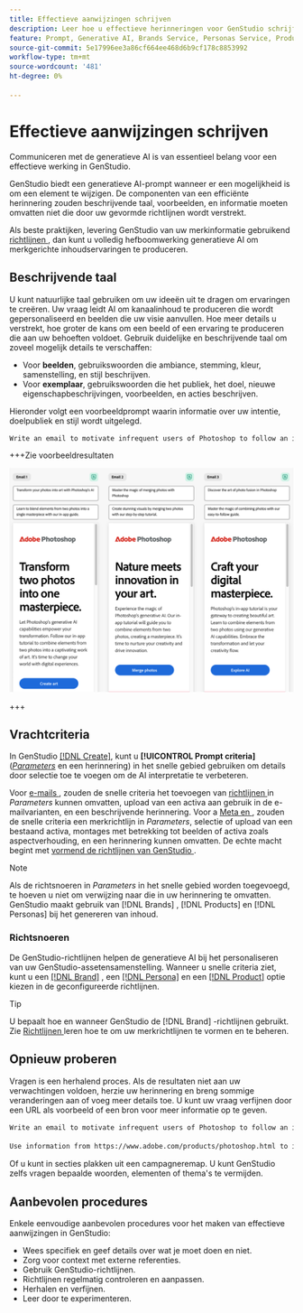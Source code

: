 ```yaml
---
title: Effectieve aanwijzingen schrijven
description: Leer hoe u effectieve herinneringen voor GenStudio schrijft.
feature: Prompt, Generative AI, Brands Service, Personas Service, Products Service, Guidelines
source-git-commit: 5e17996ee3a86cf664ee468d6b9cf178c8853992
workflow-type: tm+mt
source-wordcount: '481'
ht-degree: 0%

---
```



# Effectieve aanwijzingen schrijven

Communiceren met de generatieve AI is van essentieel belang voor een effectieve werking in GenStudio.

GenStudio biedt een generatieve AI-prompt wanneer er een mogelijkheid is om een element te wijzigen. De componenten van een efficiënte herinnering zouden beschrijvende taal, voorbeelden, en informatie moeten omvatten niet die door uw gevormde richtlijnen wordt verstrekt.

Als beste praktijken, levering GenStudio van uw merkinformatie gebruikend [ richtlijnen ](/help/user-guide/guidelines/overview.md), dan kunt u volledig hefboomwerking generatieve AI om merkgerichte inhoudservaringen te produceren.

## Beschrijvende taal

U kunt natuurlijke taal gebruiken om uw ideeën uit te dragen om ervaringen te creëren. Uw vraag leidt AI om kanaalinhoud te produceren die wordt gepersonaliseerd en beelden die uw visie aanvullen. Hoe meer details u verstrekt, hoe groter de kans om een beeld of een ervaring te produceren die aan uw behoeften voldoet. Gebruik duidelijke en beschrijvende taal om zoveel mogelijk details te verschaffen:

- Voor **beelden**, gebruikswoorden die ambiance, stemming, kleur, samenstelling, en stijl beschrijven.
- Voor **exemplaar**, gebruikswoorden die het publiek, het doel, nieuwe eigenschapbeschrijvingen, voorbeelden, en acties beschrijven.

Hieronder volgt een voorbeeldprompt waarin informatie over uw intentie, doelpubliek en stijl wordt uitgelegd.

```bash
Write an email to motivate infrequent users of Photoshop to follow an in-app tutorial that teaches them to combine elements of two photos into a beautiful work of art. Highlight the generative AI capabilities of Photoshop and use references to natural imagery.
```

+++Zie voorbeeldresultaten

![ drie geproduceerde e-mails ](/help/assets/sample-email.png)

+++

## Vrachtcriteria

In GenStudio [[!DNL Create]](/help/user-guide/create/overview.md), kunt u **[!UICONTROL Prompt criteria]** ([_Parameters_](/help/user-guide/create/overview.md#parameters) en een herinnering) in het snelle gebied gebruiken om details door selectie toe te voegen om de AI interpretatie te verbeteren.

Voor [ e-mails ](/help/tutorials/create-email-experience.md), zouden de snelle criteria het toevoegen van [ richtlijnen ](/help/user-guide/guidelines/overview.md) in _Parameters_ kunnen omvatten, upload van een activa aan gebruik in de e-mailvarianten, en een beschrijvende herinnering. Voor a [ Meta en ](/help/tutorials/create-meta-ad.md), zouden de snelle criteria een merkrichtlijn in _Parameters_, selectie of upload van een bestaand activa, montages met betrekking tot beelden of activa zoals aspectverhouding, en een herinnering kunnen omvatten. De echte macht begint met [ vormend de richtlijnen van GenStudio ](/help/user-guide/guidelines/add-guidelines.md).

>[!NOTE]
>
>Als de richtsnoeren in _Parameters_ in het snelle gebied worden toegevoegd, te hoeven u niet om verwijzing naar die in uw herinnering te omvatten. GenStudio maakt gebruik van [!DNL Brands] , [!DNL Products] en [!DNL Personas] bij het genereren van inhoud.

### Richtsnoeren

De GenStudio-richtlijnen helpen de generatieve AI bij het personaliseren van uw GenStudio-assetensamenstelling. Wanneer u snelle criteria ziet, kunt u een [[!DNL Brand]](/help/user-guide/guidelines/brands.md) , een [[!DNL Persona]](/help/user-guide/guidelines/personas.md) en een [[!DNL Product]](/help/user-guide/guidelines/products.md) optie kiezen in de geconfigureerde richtlijnen.

>[!TIP]
>
>U bepaalt hoe en wanneer GenStudio de [!DNL Brand] -richtlijnen gebruikt. Zie [ Richtlijnen ](/help/user-guide/guidelines/overview.md) leren hoe te om uw merkrichtlijnen te vormen en te beheren.

## Opnieuw proberen

Vragen is een herhalend proces. Als de resultaten niet aan uw verwachtingen voldoen, herzie uw herinnering en breng sommige veranderingen aan of voeg meer details toe. U kunt uw vraag verfijnen door een URL als voorbeeld of een bron voor meer informatie op te geven.

```bash
Write an email to motivate infrequent users of Photoshop to follow an in-app tutorial that teaches them to combine elements of two photos into a beautiful work of art. Highlight the generative AI capabilities of Photoshop and use references to natural imagery.

Use information from https://www.adobe.com/products/photoshop.html to inspire users with the latest features.
```

Of u kunt in secties plakken uit een campagneremap. U kunt GenStudio zelfs vragen bepaalde woorden, elementen of thema&#39;s te vermijden.

## Aanbevolen procedures

Enkele eenvoudige aanbevolen procedures voor het maken van effectieve aanwijzingen in GenStudio:

- Wees specifiek en geef details over wat je moet doen en niet.
- Zorg voor context met externe referenties.
- Gebruik GenStudio-richtlijnen.
- Richtlijnen regelmatig controleren en aanpassen.
- Herhalen en verfijnen.
- Leer door te experimenteren.
